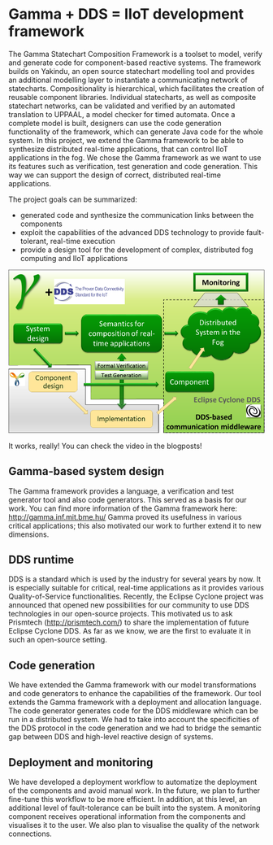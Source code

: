 ﻿
# Gamma + DDS = IIoT development framework

The Gamma Statechart Composition Framework is a toolset to model, verify and generate code for component-based reactive systems. The framework builds on Yakindu, an open source statechart modelling tool and provides an additional modelling layer to instantiate a communicating network of statecharts. Compositionality is hierarchical, which facilitates the creation of reusable component libraries. Individual statecharts, as well as composite statechart networks, can be validated and verified by an automated translation to UPPAAL, a model checker for timed automata. Once a complete model is built, designers can use the code generation functionality of the framework, which can generate Java code for the whole system.
In this project, we extend the Gamma framework to be able to synthesize distributed real-time applications, that can control IIoT applications in the fog. We chose the Gamma framework as we want to use its features such as verification, test generation and code generation. This way we can support the design of correct, distributed real-time applications.

The project goals can be summarized:

 * generated code and synthesize the communication links between the components
 * exploit the capabilities of the advanced DDS technology to provide fault-tolerant, real-time execution
 * provide a design tool for the development of complex, distributed fog computing and IIoT applications


![Overview of our approach](gamma_IIoT_overview.png)

It works, really! You can check the video in the blogposts!

## Gamma-based system design
The Gamma framework provides a language, a verification and test generator tool and also code generators. This served as a basis for our work. You can find more information of the Gamma framework here: <http://gamma.inf.mit.bme.hu/>
Gamma proved its usefulness in various critical applications; this also motivated our work to further extend it to new dimensions.

## DDS runtime
DDS is a standard which is used by the industry for several years by now. It is especially suitable for critical, real-time applications as it provides various Quality-of-Service functionalities. Recently, the Eclipse Cyclone project was announced that opened new possibilities for our community to use DDS technologies in our open-source projects.
This motivated us to ask Prismtech (<http://prismtech.com/>) to share the implementation of future Eclipse Cyclone DDS.
As far as we know, we are the first to evaluate it in such an open-source setting.

## Code generation 
We have extended the Gamma framework with our model transformations and code generators to enhance the capabilities of the framework. Our tool extends the Gamma framework with a deployment and allocation language. The code generator generates code for the DDS middleware which can be run in a distributed system. We had to take into account the specificities of the DDS protocol in the code generation and we had to bridge the semantic gap between DDS and high-level reactive design of systems.

## Deployment and monitoring
We have developed a deployment workflow to automatize the deployment of the components and avoid manual work. In the future, we plan to further fine-tune this workflow to be more efficient. In addition, at this level, an additional level of fault-tolerance can be built into the system.
A monitoring component receives operational information from the components and visualises it to the user. We also plan to visualise the quality of the network connections.
